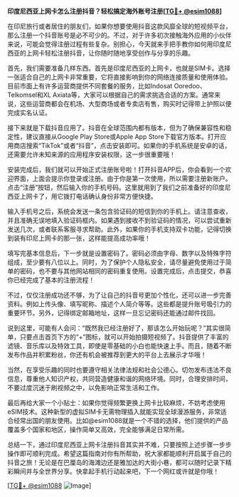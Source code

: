 **印度尼西亚上网卡怎么注册抖音？轻松搞定海外账号注册[[TG💪+ @esim1088](https://t.me/s/esim1088)]**

在印尼旅行或者居住的朋友们，如果你想要使用抖音这款风靡全球的短视频平台，那么注册一个抖音账号是必不可少的。不过，对于许多初次接触海外应用的小伙伴来说，可能会觉得注册过程有些复杂。别担心，今天就来手把手教你如何用印度尼西亚的上网卡轻松注册抖音，让你随时随地享受创作与分享的乐趣。

首先，我们需要准备几样东西。首先是印度尼西亚的上网卡，也就是SIM卡。选择一张适合自己的上网卡非常重要，它将直接影响到你的网络连接质量和使用体验。目前市面上有许多运营商提供不同套餐的服务，比如Indosat Ooredoo、Telkomsel和XL Axiata等，大家可以根据自己的需求挑选合适的方案。通常来说，这些运营商都会在机场、大型商场或者专卖店有售，购买时记得带上护照以便完成实名认证。

接下来就是下载抖音应用了。抖音在全球范围内都有版本，但为了确保兼容性和稳定性，建议直接从Google Play Store或Apple App Store下载官方版本。打开应用商店搜索“TikTok”或者“抖音”，点击安装即可。如果你的手机系统是安卓的话，还需要允许未知来源的应用程序安装权限，这一步很重要哦！

安装完成后，我们就可以开始正式注册账号啦！打开抖音APP后，你会看到一个欢迎界面，上面会提示你登录或注册。由于你是第一次使用，所以需要注册新账户。点击“注册”按钮，然后输入你的手机号码。这里就用到了我们之前准备好的印度尼西亚上网卡了，用它拨打电话确认身份非常方便快捷。

输入手机号之后，系统会发送一条包含验证码的短信到你的手机上。请注意查收，并且准确无误地填入验证码框内。如果遇到接收不到验证码的情况，可以尝试重新发送几次，或者联系客服寻求帮助。此外，如果你的手机支持双卡功能，记得切换到装有印尼上网卡的那一张，这样能提高成功率哦！

填写完基本信息后，下一步就是设置密码了。密码必须由字母、数字以及特殊字符组成，至少要有八位以上。同时，为了保护个人隐私安全，请尽量避免使用过于简单的密码，也不要与其他网站相同的密码重复使用。设置完成后，点击提交，恭喜你已经完成了基本的注册流程！

不过，仅仅注册成功还不够，为了让自己的抖音号更加个性化，还可以进一步完善资料。例如上传头像、填写昵称、描述个人简介等等。这些都是提升账号吸引力的重要环节。另外，记得绑定邮箱地址，这样一旦忘记密码还能通过邮件找回。

说到这里，可能有人会问：“既然我已经注册好了，那该怎么开始玩呢？”其实很简单，只要点击首页下方的“+”图标，就可以开始拍摄短视频了。抖音提供了丰富的滤镜、音乐库以及特效工具，即使是零基础的小白也能快速上手。而且，随着不断发布作品并积累粉丝，你还有机会被推荐到更大的平台上去展示才华哦！

当然，在享受乐趣的同时也要遵守相关法律法规和社会公德心。切勿发布违法不良信息，尊重他人知识产权，共同营造健康和谐的网络环境。同时，合理安排时间，不要过度沉迷于刷视频之中，以免影响正常生活和工作。

最后再给大家一个小贴士：如果你觉得频繁更换上网卡比较麻烦，不妨考虑使用eSIM技术。这种新型的虚拟SIM卡无需物理插入就能实现全球漫游服务，非常适合经常出国的朋友使用。比如@esim1088就是一个不错的选择，他们提供的产品覆盖多个国家和地区，操作简单又高效，完全能够满足日常所需。

总结一下，通过印度尼西亚上网卡注册抖音其实并不难，只要按照上述步骤一步步操作即可顺利完成。希望这篇指南对你有所帮助，祝大家都能顺利开启属于自己的抖音之旅！无论是在巴厘岛的海滩边还是雅加达的大街小巷，都可以随时记录下精彩瞬间并与全世界分享。快拿起手机行动起来吧，下一个网红或许就是你哦！

[[TG💪+ @esim1088](https://t.me/s/esim1088) ![Image](https://i.postimg.cc/4NQfJmqS/Snipaste-2025-05-13-00-14-12.png)]